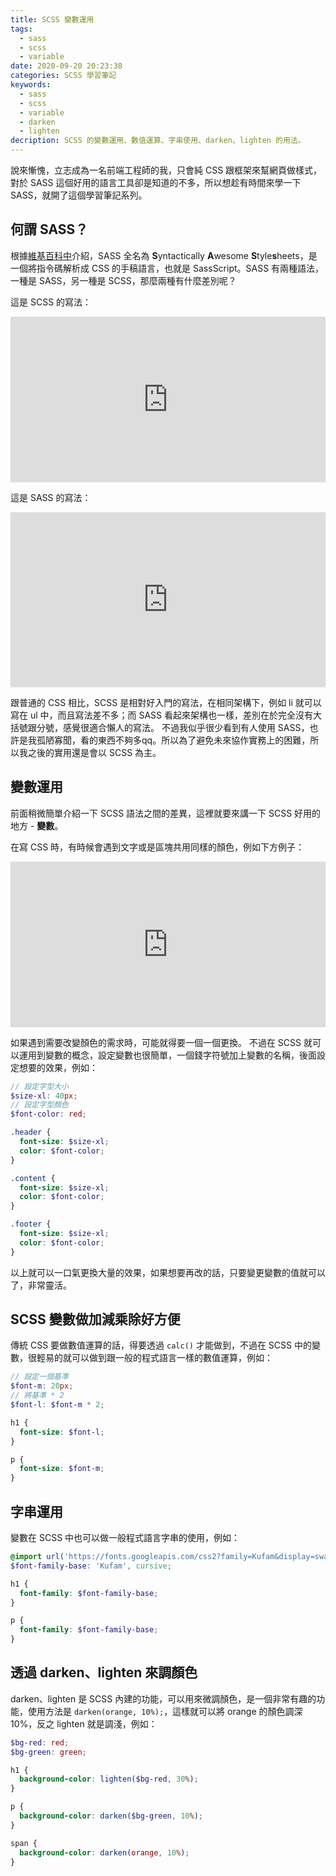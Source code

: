 ```yaml
---
title: SCSS 變數運用
tags:
  - sass
  - scss
  - variable
date: 2020-09-20 20:23:38
categories: SCSS 學習筆記
keywords: 
  - sass
  - scss
  - variable
  - darken
  - lighten
decription: SCSS 的變數運用、數值運算、字串使用、darken、lighten 的用法。
---
```

說來慚愧，立志成為一名前端工程師的我，只會純 CSS 跟框架來幫網頁做樣式，對於 SASS 這個好用的語言工具卻是知道的不多，所以想趁有時間來學一下 SASS，就開了這個學習筆記系列。
<!--more-->

## 何謂 SASS？
根據[維基百科中](https://zh.wikipedia.org/wiki/Sass)介紹，SASS 全名為 **S**yntactically **A**wesome **S**tyle**s**heets，是一個將指令碼解析成 CSS 的手稿語言，也就是 SassScript。SASS 有兩種語法，一種是 SASS，另一種是 SCSS，那麼兩種有什麼差別呢？

這是 SCSS 的寫法：
<iframe height="265" style="width: 100%;" scrolling="no" title="scss sample" src="https://codepen.io/bucky0112/embed/OJNBqGK?height=265&theme-id=light&default-tab=css,result" frameborder="no" loading="lazy" allowtransparency="true" allowfullscreen="true">
  See the Pen <a href='https://codepen.io/bucky0112/pen/OJNBqGK'>scss sample</a> by Bucky Chu
  (<a href='https://codepen.io/bucky0112'>@bucky0112</a>) on <a href='https://codepen.io'>CodePen</a>.
</iframe>

這是 SASS 的寫法：
<iframe height="280" style="width: 100%;" scrolling="no" title="sass sample" src="https://codepen.io/bucky0112/embed/XWdxGwe?height=280&theme-id=light&default-tab=css,result" frameborder="no" loading="lazy" allowtransparency="true" allowfullscreen="true">
  See the Pen <a href='https://codepen.io/bucky0112/pen/XWdxGwe'>sass sample</a> by Bucky Chu
  (<a href='https://codepen.io/bucky0112'>@bucky0112</a>) on <a href='https://codepen.io'>CodePen</a>.
</iframe>

跟普通的 CSS 相比，SCSS 是相對好入門的寫法，在相同架構下，例如 li 就可以寫在 ul 中，而且寫法差不多；而 SASS 看起來架構也一樣，差別在於完全沒有大括號跟分號，感覺很適合懶人的寫法。
不過我似乎很少看到有人使用 SASS，也許是我孤陋寡聞，看的東西不夠多qq。所以為了避免未來協作實務上的困難，所以我之後的實用還是會以 SCSS 為主。

## 變數運用
前面稍微簡單介紹一下 SCSS 語法之間的差異，這裡就要來講一下 SCSS 好用的地方 - **變數**。

在寫 CSS 時，有時候會遇到文字或是區塊共用同樣的顏色，例如下方例子：
<iframe height="265" style="width: 100%;" scrolling="no" title="same color" src="https://codepen.io/bucky0112/embed/JjXmVjZ?height=265&theme-id=light&default-tab=css,result" frameborder="no" loading="lazy" allowtransparency="true" allowfullscreen="true">
  See the Pen <a href='https://codepen.io/bucky0112/pen/JjXmVjZ'>same color</a> by Bucky Chu
  (<a href='https://codepen.io/bucky0112'>@bucky0112</a>) on <a href='https://codepen.io'>CodePen</a>.
</iframe>

如果遇到需要改變顏色的需求時，可能就得要一個一個更換。
不過在 SCSS 就可以運用到變數的概念，設定變數也很簡單，一個錢字符號加上變數的名稱，後面設定想要的效果，例如：

```scss
// 設定字型大小
$size-xl: 40px;
// 設定字型顏色
$font-color: red;

.header {
  font-size: $size-xl;
  color: $font-color;
}

.content {
  font-size: $size-xl;
  color: $font-color;
}

.footer {
  font-size: $size-xl;
  color: $font-color;
}
```

以上就可以一口氣更換大量的效果，如果想要再改的話，只要變更變數的值就可以了，非常靈活。

## SCSS 變數做加減乘除好方便
傳統 CSS 要做數值運算的話，得要透過 `calc()` 才能做到，不過在 SCSS 中的變數，很輕易的就可以做到跟一般的程式語言一樣的數值運算，例如：

```scss
// 設定一個基準
$font-m: 20px;
// 將基準 * 2
$font-l: $font-m * 2;

h1 {
  font-size: $font-l;
}

p {
  font-size: $font-m;
}
```

## 字串運用
變數在 SCSS 中也可以做一般程式語言字串的使用，例如：

```scss
@import url('https://fonts.googleapis.com/css2?family=Kufam&display=swap');
$font-family-base: 'Kufam', cursive;

h1 {
  font-family: $font-family-base;
}

p {
  font-family: $font-family-base;
}
```

## 透過 darken、lighten 來調顏色
darken、lighten 是 SCSS 內建的功能，可以用來微調顏色，是一個非常有趣的功能，使用方法是 `darken(orange, 10%);`，這樣就可以將 orange 的顏色調深 10%，反之 lighten 就是調淺，例如：
```scss
$bg-red: red;
$bg-green: green;

h1 {
  background-color: lighten($bg-red, 30%);
}

p {
  background-color: darken($bg-green, 10%);
}

span {
  background-color: darken(orange, 10%);
}
```
